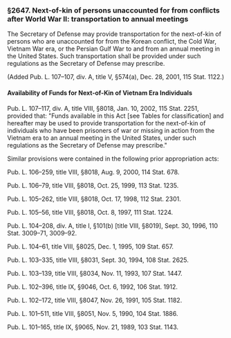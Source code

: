 ### §2647. Next-of-kin of persons unaccounted for from conflicts after World War II: transportation to annual meetings ###

The Secretary of Defense may provide transportation for the next-of-kin of persons who are unaccounted for from the Korean conflict, the Cold War, Vietnam War era, or the Persian Gulf War to and from an annual meeting in the United States. Such transportation shall be provided under such regulations as the Secretary of Defense may prescribe.

(Added Pub. L. 107–107, div. A, title V, §574(a), Dec. 28, 2001, 115 Stat. 1122.)

#### Availability of Funds for Next-of-Kin of Vietnam Era Individuals ####

Pub. L. 107–117, div. A, title VIII, §8018, Jan. 10, 2002, 115 Stat. 2251, provided that: "Funds available in this Act [see Tables for classification] and hereafter may be used to provide transportation for the next-of-kin of individuals who have been prisoners of war or missing in action from the Vietnam era to an annual meeting in the United States, under such regulations as the Secretary of Defense may prescribe."

Similar provisions were contained in the following prior appropriation acts:

Pub. L. 106–259, title VIII, §8018, Aug. 9, 2000, 114 Stat. 678.

Pub. L. 106–79, title VIII, §8018, Oct. 25, 1999, 113 Stat. 1235.

Pub. L. 105–262, title VIII, §8018, Oct. 17, 1998, 112 Stat. 2301.

Pub. L. 105–56, title VIII, §8018, Oct. 8, 1997, 111 Stat. 1224.

Pub. L. 104–208, div. A, title I, §101(b) [title VIII, §8019], Sept. 30, 1996, 110 Stat. 3009–71, 3009–92.

Pub. L. 104–61, title VIII, §8025, Dec. 1, 1995, 109 Stat. 657.

Pub. L. 103–335, title VIII, §8031, Sept. 30, 1994, 108 Stat. 2625.

Pub. L. 103–139, title VIII, §8034, Nov. 11, 1993, 107 Stat. 1447.

Pub. L. 102–396, title IX, §9046, Oct. 6, 1992, 106 Stat. 1912.

Pub. L. 102–172, title VIII, §8047, Nov. 26, 1991, 105 Stat. 1182.

Pub. L. 101–511, title VIII, §8051, Nov. 5, 1990, 104 Stat. 1886.

Pub. L. 101–165, title IX, §9065, Nov. 21, 1989, 103 Stat. 1143.